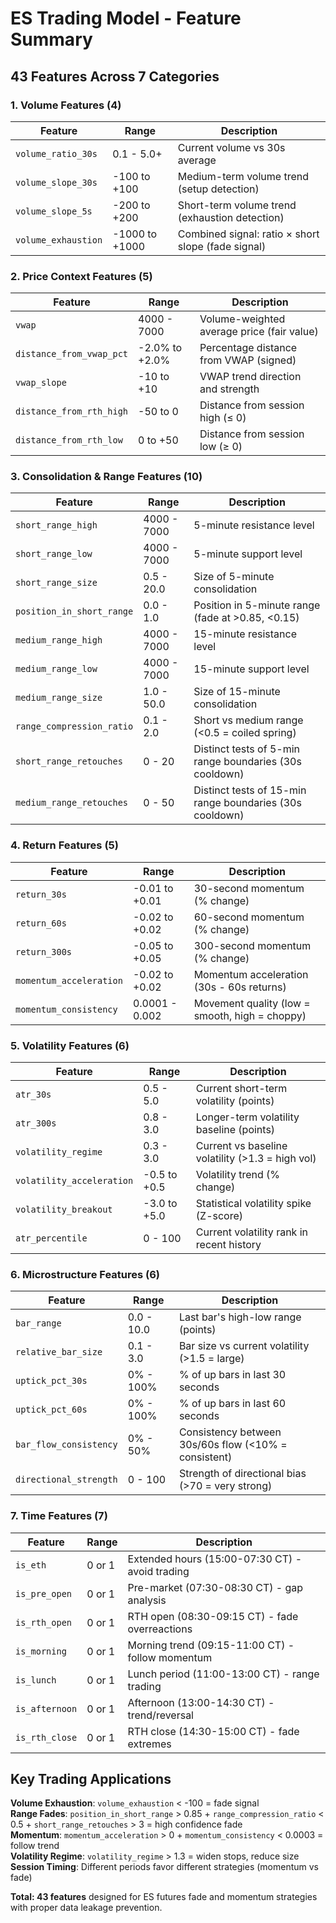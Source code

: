 # ES Trading Model - Feature Summary

## 43 Features Across 7 Categories

### 1. Volume Features (4)
| Feature | Range | Description |
|---------|-------|-------------|
| `volume_ratio_30s` | 0.1 - 5.0+ | Current volume vs 30s average |
| `volume_slope_30s` | -100 to +100 | Medium-term volume trend (setup detection) |
| `volume_slope_5s` | -200 to +200 | Short-term volume trend (exhaustion detection) |
| `volume_exhaustion` | -1000 to +1000 | Combined signal: ratio × short slope (fade signal) |

### 2. Price Context Features (5)
| Feature | Range | Description |
|---------|-------|-------------|
| `vwap` | 4000 - 7000 | Volume-weighted average price (fair value) |
| `distance_from_vwap_pct` | -2.0% to +2.0% | Percentage distance from VWAP (signed) |
| `vwap_slope` | -10 to +10 | VWAP trend direction and strength |
| `distance_from_rth_high` | -50 to 0 | Distance from session high (≤ 0) |
| `distance_from_rth_low` | 0 to +50 | Distance from session low (≥ 0) |

### 3. Consolidation & Range Features (10)
| Feature | Range | Description |
|---------|-------|-------------|
| `short_range_high` | 4000 - 7000 | 5-minute resistance level |
| `short_range_low` | 4000 - 7000 | 5-minute support level |
| `short_range_size` | 0.5 - 20.0 | Size of 5-minute consolidation |
| `position_in_short_range` | 0.0 - 1.0 | Position in 5-minute range (fade at >0.85, <0.15) |
| `medium_range_high` | 4000 - 7000 | 15-minute resistance level |
| `medium_range_low` | 4000 - 7000 | 15-minute support level |
| `medium_range_size` | 1.0 - 50.0 | Size of 15-minute consolidation |
| `range_compression_ratio` | 0.1 - 2.0 | Short vs medium range (<0.5 = coiled spring) |
| `short_range_retouches` | 0 - 20 | Distinct tests of 5-min range boundaries (30s cooldown) |
| `medium_range_retouches` | 0 - 50 | Distinct tests of 15-min range boundaries (30s cooldown) |

### 4. Return Features (5)
| Feature | Range | Description |
|---------|-------|-------------|
| `return_30s` | -0.01 to +0.01 | 30-second momentum (% change) |
| `return_60s` | -0.02 to +0.02 | 60-second momentum (% change) |
| `return_300s` | -0.05 to +0.05 | 300-second momentum (% change) |
| `momentum_acceleration` | -0.02 to +0.02 | Momentum acceleration (30s - 60s returns) |
| `momentum_consistency` | 0.0001 - 0.002 | Movement quality (low = smooth, high = choppy) |

### 5. Volatility Features (6)
| Feature | Range | Description |
|---------|-------|-------------|
| `atr_30s` | 0.5 - 5.0 | Current short-term volatility (points) |
| `atr_300s` | 0.8 - 3.0 | Longer-term volatility baseline (points) |
| `volatility_regime` | 0.3 - 3.0 | Current vs baseline volatility (>1.3 = high vol) |
| `volatility_acceleration` | -0.5 to +0.5 | Volatility trend (% change) |
| `volatility_breakout` | -3.0 to +5.0 | Statistical volatility spike (Z-score) |
| `atr_percentile` | 0 - 100 | Current volatility rank in recent history |

### 6. Microstructure Features (6)
| Feature | Range | Description |
|---------|-------|-------------|
| `bar_range` | 0.0 - 10.0 | Last bar's high-low range (points) |
| `relative_bar_size` | 0.1 - 3.0 | Bar size vs current volatility (>1.5 = large) |
| `uptick_pct_30s` | 0% - 100% | % of up bars in last 30 seconds |
| `uptick_pct_60s` | 0% - 100% | % of up bars in last 60 seconds |
| `bar_flow_consistency` | 0% - 50% | Consistency between 30s/60s flow (<10% = consistent) |
| `directional_strength` | 0 - 100 | Strength of directional bias (>70 = very strong) |

### 7. Time Features (7)
| Feature | Range | Description |
|---------|-------|-------------|
| `is_eth` | 0 or 1 | Extended hours (15:00-07:30 CT) - avoid trading |
| `is_pre_open` | 0 or 1 | Pre-market (07:30-08:30 CT) - gap analysis |
| `is_rth_open` | 0 or 1 | RTH open (08:30-09:15 CT) - fade overreactions |
| `is_morning` | 0 or 1 | Morning trend (09:15-11:00 CT) - follow momentum |
| `is_lunch` | 0 or 1 | Lunch period (11:00-13:00 CT) - range trading |
| `is_afternoon` | 0 or 1 | Afternoon (13:00-14:30 CT) - trend/reversal |
| `is_rth_close` | 0 or 1 | RTH close (14:30-15:00 CT) - fade extremes |

## Key Trading Applications

**Volume Exhaustion**: `volume_exhaustion` < -100 = fade signal  
**Range Fades**: `position_in_short_range` > 0.85 + `range_compression_ratio` < 0.5 + `short_range_retouches` > 3 = high confidence fade  
**Momentum**: `momentum_acceleration` > 0 + `momentum_consistency` < 0.0003 = follow trend  
**Volatility Regime**: `volatility_regime` > 1.3 = widen stops, reduce size  
**Session Timing**: Different periods favor different strategies (momentum vs fade)

**Total: 43 features** designed for ES futures fade and momentum strategies with proper data leakage prevention.